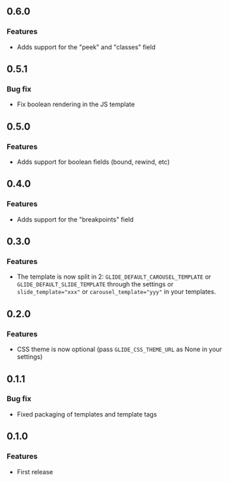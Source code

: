 ## 0.6.0

### Features

 * Adds support for the "peek" and "classes" field

## 0.5.1

### Bug fix

 * Fix boolean rendering in the JS template

## 0.5.0

### Features

 * Adds support for boolean fields (bound, rewind, etc)

## 0.4.0

### Features

 * Adds support for the "breakpoints" field

## 0.3.0

### Features

 * The template is now split in 2: `GLIDE_DEFAULT_CAROUSEL_TEMPLATE` or `GLIDE_DEFAULT_SLIDE_TEMPLATE` through the settings or `slide_template="xxx"` or `carousel_template="yyy"` in your templates.

## 0.2.0

### Features

 * CSS theme is now optional (pass `GLIDE_CSS_THEME_URL` as None in your settings)

## 0.1.1

### Bug fix

 * Fixed packaging of templates and template tags

## 0.1.0

### Features

 * First release
